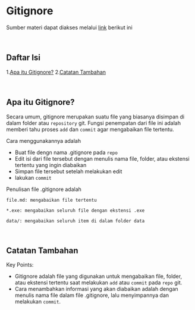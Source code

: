 # Gitignore
Sumber materi dapat diakses melalui [link](https://www.youtube.com/watch?v=LK3kX4n-vLM&list=PLFIM0718LjIVknj6sgsSceMqlq242-jNf&index=12) berikut ini

<p>&nbsp;</p>

## Daftar Isi

1.[Apa itu Gitignore?](#apa-itu-gitignore)
2.[Catatan Tambahan](#catatan-tambahan)

<p>&nbsp;</p>

## Apa itu Gitignore? <a name = "Ignore"></a>

Secara umum, gitignore merupakan suatu file yang biasanya disimpan di dalam folder atau `repository` git. Fungsi penempatan dari file ini adalah memberi tahu proses `add` dan `commit` agar mengabaikan file tertentu.

Cara menggunakannya adalah
- Buat file dengn nama .gitignore pada `repo`
- Edit isi dari file tersebut dengan menulis nama file, folder, atau ekstensi tertentu yang ingin diabaikan
- Simpan file tersebut setelah melakukan edit
- lakukan `commit`

Penulisan file .gitignore adalah
```
file.md: mengabaikan file tertentu

*.exe: mengabaikan seluruh file dengan ekstensi .exe

data/: mengabaikan seluruh item di dalam folder data
```

<p>&nbsp;</p>

## Catatan Tambahan <a name = "CT"></a>

Key Points:
- Gitignore adalah file yang digunakan untuk mengabaikan file, folder, atau ekstensi tertentu saat melakukan `add` atau `commit` pada `repo` git.
- Cara menambahkan informasi yang akan diabaikan adalah dengan menulis nama file dalam file .gitignore, lalu menyimpannya dan melakukan `commit`.
